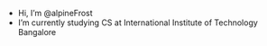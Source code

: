 - Hi, I’m @alpineFrost
- I’m currently studying CS at International Institute of Technology Bangalore

